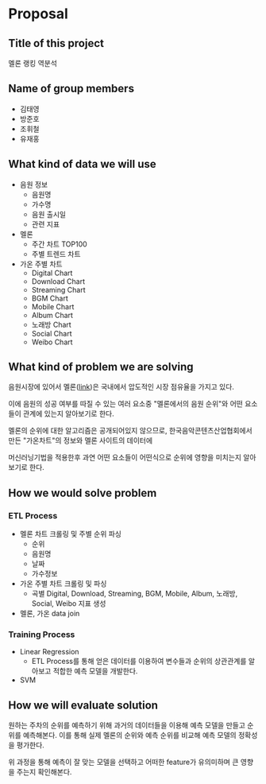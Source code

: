 # Proposal

## Title of this project

멜론 랭킹 역분석

## Name of group members

- 김태영
- 방준호
- 조휘철
- 유재홍

## What kind of data we will use

- 음원 정보
  - 음원명
  - 가수명
  - 음원 출시일
  - 관련 지표
- 멜론
  - 주간 차트 TOP100
  - 주별 트렌드 차트
- 가온 주별 차트
  - Digital Chart
  - Download Chart
  - Streaming Chart
  - BGM Chart
  - Mobile Chart
  - Album Chart
  - 노래방 Chart
  - Social Chart
  - Weibo Chart

## What kind of problem we are solving

음원시장에 있어서 멜론([link](http://www.melon.com))은 국내에서 압도적인 시장 점유율을 가지고 있다.

이에 음원의 성공 여부를 따질 수 있는 여러 요소중 "멜론에서의 음원 순위"와 어떤 요소들이 관계에 있는지 알아보기로 한다.

멜론의 순위에 대한 알고리즘은 공개되어있지 않으므로, 한국음악콘텐츠산업협회에서 만든 "가온차트"의 정보와 멜론 사이트의 데이터에

머신러닝기법을 적용한후 과연 어떤 요소들이 어떤식으로 순위에 영향을 미치는지 알아보기로 한다.

## How we would solve problem

### ETL Process

- 멜론 차트 크롤링 및 주별 순위 파싱
  - 순위
  - 음원명
  - 날짜
  - 가수정보
- 가온 주별 차트 크롤링 및 파싱
  - 곡별 Digital, Download, Streaming, BGM, Mobile, Album, 노래방, Social, Weibo 지표 생성
- 멜론, 가온 data join

### Training Process

- Linear Regression
   - ETL Process를 통해 얻은 데이터를 이용하여 변수들과 순위의 상관관계를 알아보고 적합한 예측 모델을 개발한다.
- SVM
 
## How we will evaluate solution

원하는 주차의 순위를 예측하기 위해 과거의 데이터들을 이용해 예측 모델을 만들고 순위를 예측해본다. 이를 통해 실제 멜론의 순위와 예측 순위를 비교해 예측 모델의 정확성을 평가한다.

위 과정을 통해 예측이 잘 맞는 모델을 선택하고 어떠한 feature가 유의미하며 큰 영향을 주는지 확인해본다.
